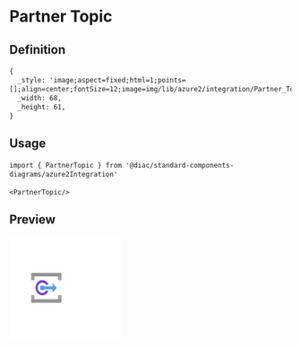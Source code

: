 # Partner Topic

## Definition

```
{
  _style: 'image;aspect=fixed;html=1;points=[];align=center;fontSize=12;image=img/lib/azure2/integration/Partner_Topic.svg;strokeColor=none;',
  _width: 68,
  _height: 61,
}
```

## Usage

```
import { PartnerTopic } from '@diac/standard-components-diagrams/azure2Integration'

<PartnerTopic/>
```

## Preview

<img src="./partner-topic.png" width="200"/>
